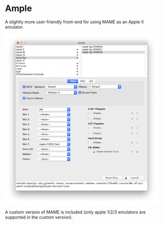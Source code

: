 # Ample

A slightly more user-friendly front-end for using MAME as an Apple II emulator.

![](screenshots/2020-09-14.png)


A custom version of MAME is included (only apple 1/2/3 emulators are supported in the custom version).

